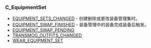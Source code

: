 ### C\_EquipmentSet

* [EQUIPMENT\_SETS\_CHANGED](https://wow.gamepedia.com/EQUIPMENT_SETS_CHANGED) - 创建删除或更改装备管理集时。
* [EQUIPMENT\_SWAP\_FINISHED](https://wow.gamepedia.com/EQUIPMENT_SWAP_FINISHED) - 装备管理中的装备完成装备后触发。
* [EQUIPMENT\_SWAP\_PENDING](https://wow.gamepedia.com/EQUIPMENT_SWAP_PENDING) 
* [TRANSMOG\_OUTFITS\_CHANGED](https://wow.gamepedia.com/TRANSMOG_OUTFITS_CHANGED)
* [WEAR\_EQUIPMENT\_SET](https://wow.gamepedia.com/WEAR_EQUIPMENT_SET)



